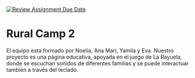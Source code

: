 [![Review Assignment Due Date](https://classroom.github.com/assets/deadline-readme-button-24ddc0f5d75046c5622901739e7c5dd533143b0c8e959d652212380cedb1ea36.svg)](https://classroom.github.com/a/E8UTiwOx)

# Rural Camp 2

El equipo esta formado por Noelia, Ana Mari, Yamila y Eva.
Nuestro proyecto es una página educativa, apoyada en el juego de La Rayuela, donde se escuchan sonidos de diferentes familias y se puede interactuar tambien a través del teclado.
